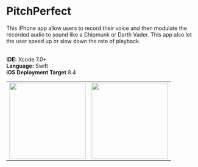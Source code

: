 # PitchPerfect

This iPhone app allow users to record their voice and then modulate the recorded audio to sound like a Chipmunk or Darth Vader. This app also let the user speed up or slow down the rate of playback.

<br><b>IDE:</b> Xcode 7.0+
<br><b>Language:</b> Swift
<br><b>iOS Deployment Target</b> 8.4

<table>
<tr>
<td>
<kbd>
<img src="https://bennyspr.com/img/github/pitchPerfect/Simulator_Screen_Shot_1.png" width="200">
</kbd>
</td>
<td>
<kbd>
<img src="https://bennyspr.com/img/github/pitchPerfect/Simulator_Screen_Shot_2.png" width="200">
</kbd>
</td>
</tr>
</table>
